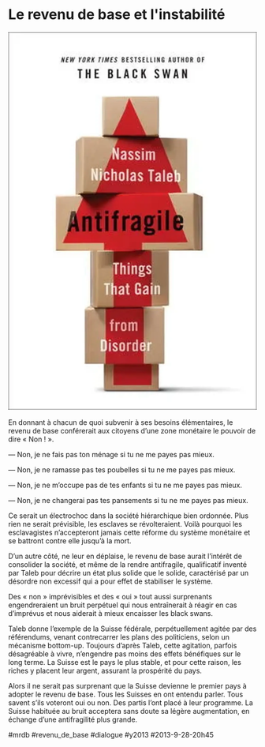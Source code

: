 # Le revenu de base et l'instabilité

![](_i/Antifragile-Taleb.webp)

En donnant à chacun de quoi subvenir à ses besoins élémentaires, le revenu de base conférerait aux citoyens d’une zone monétaire le pouvoir de dire « Non ! ».

— Non, je ne fais pas ton ménage si tu ne me payes pas mieux.

— Non, je ne ramasse pas tes poubelles si tu ne me payes pas mieux.

— Non, je ne m’occupe pas de tes enfants si tu ne me payes pas mieux.

— Non, je ne changerai pas tes pansements si tu ne me payes pas mieux.

Ce serait un électrochoc dans la société hiérarchique bien ordonnée. Plus rien ne serait prévisible, les esclaves se révolteraient. Voilà pourquoi les esclavagistes n’accepteront jamais cette réforme du système monétaire et se battront contre elle jusqu’à la mort.

D’un autre côté, ne leur en déplaise, le revenu de base aurait l’intérêt de consolider la société, et même de la rendre antifragile, qualificatif inventé par Taleb pour décrire un état plus solide que le solide, caractérisé par un désordre non excessif qui a pour effet de stabiliser le système.

Des « non » imprévisibles et des « oui » tout aussi surprenants engendreraient un bruit perpétuel qui nous entraînerait à réagir en cas d’imprévus et nous aiderait à mieux encaisser les black swans.

Taleb donne l’exemple de la Suisse fédérale, perpétuellement agitée par des référendums, venant contrecarrer les plans des politiciens, selon un mécanisme bottom-up. Toujours d’après Taleb, cette agitation, parfois désagréable à vivre, n’engendre pas moins des effets bénéfiques sur le long terme. La Suisse est le pays le plus stable, et pour cette raison, les riches y placent leur argent, assurant la prospérité du pays.

Alors il ne serait pas surprenant que la Suisse devienne le premier pays à adopter le revenu de base. Tous les Suisses en ont entendu parler. Tous savent s’ils voteront oui ou non. Des partis l’ont placé à leur programme. La Suisse habituée au bruit acceptera sans doute sa légère augmentation, en échange d’une antifragilité plus grande.

#mrdb #revenu_de_base #dialogue #y2013 #2013-9-28-20h45
